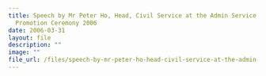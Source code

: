 ```yaml
---
title: Speech by Mr Peter Ho, Head, Civil Service at the Admin Service Dinner &
  Promotion Ceremony 2006
date: 2006-03-31
layout: file
description: ""
image: ""
file_url: /files/speech-by-mr-peter-ho-head-civil-service-at-the-admin-service-dinner-promotion-ceremony-2006.pdf
---
```

